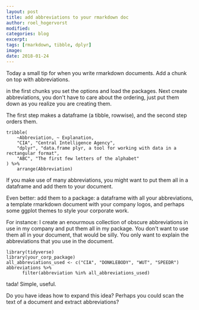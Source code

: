 ```yaml
---
layout: post
title: add abbreviations to your rmarkdown doc
author: roel_hogervorst
modified:
categories: blog
excerpt:
tags: [rmarkdown, tibble, dplyr]
image:
date: 2018-01-24
---
```


Today a small tip for when you write rmarkdown documents. Add a chunk on top with abbreviations.

in the first chunks you set the options and load the
packages. Next create abbreviations, you don't have to care about the ordering, just put them down as you realize you are creating them.


The first step makes a dataframe (a tibble, rowwise), and the second step orders them.

```
tribble(
    ~Abbreviation, ~ Explanation,
    "CIA", "Central Intelligence Agency",
    "dplyr", "data.frame plyr, a tool for working with data in a rectangular format",
    "ABC", "The first few letters of the alphabet"
) %>%
    arrange(Abbreviation)
```

If you make use of many abbreviations, you might want to put them all in a dataframe and add them to your document.

Even better: add them to a package: a dataframe with all your abbreviations, a template rmarkdown document with your company logos, and perhaps some
ggplot themes to style your corporate work.

For instance: I create an enourmous collection of
obscure abbreviations in use in my company and put them all in my package. You don't want to use them all in your document, that would be silly. You only want to explain the abbreviations that you use in the document.

```{r}
library(tidyverse)
library(your_corp_package)
all_abbreviations_used <- c("CIA", "DONKLEBODY", "WUT", "SPEEDR")
abbreviations %>%
      filter(abbreviation %in% all_abbreviations_used)
```


tada! Simple, useful.

Do you have ideas how to expand this idea? Perhaps you could scan the text of a document and extract abbreviations?
